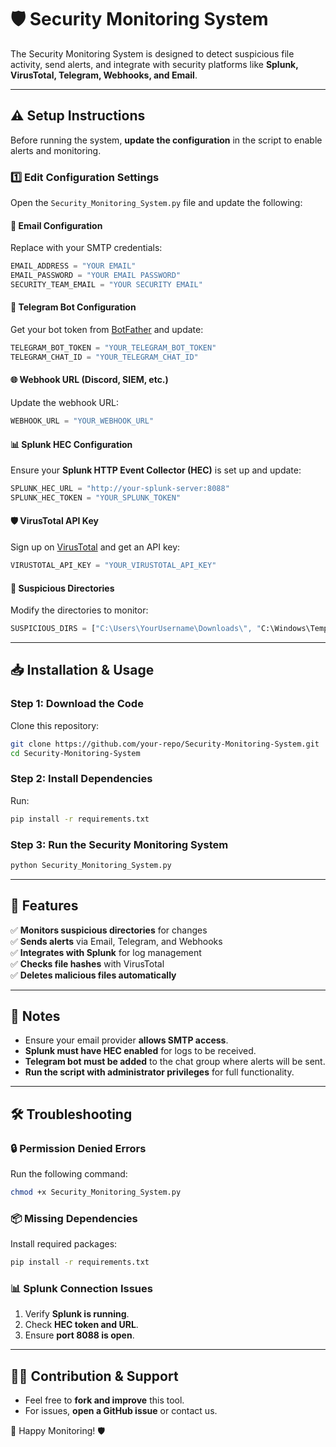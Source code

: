 # 🛡 Security Monitoring System

The Security Monitoring System is designed to detect suspicious file activity, send alerts, and integrate with security platforms like **Splunk, VirusTotal, Telegram, Webhooks, and Email**.

---

## ⚠️ Setup Instructions

Before running the system, **update the configuration** in the script to enable alerts and monitoring.

### 1️⃣ Edit Configuration Settings

Open the `Security_Monitoring_System.py` file and update the following:

#### **📧 Email Configuration**
Replace with your SMTP credentials:
```python
EMAIL_ADDRESS = "YOUR EMAIL"
EMAIL_PASSWORD = "YOUR EMAIL PASSWORD"
SECURITY_TEAM_EMAIL = "YOUR SECURITY EMAIL"
```

#### **📲 Telegram Bot Configuration**
Get your bot token from [BotFather](https://t.me/botfather) and update:
```python
TELEGRAM_BOT_TOKEN = "YOUR_TELEGRAM_BOT_TOKEN"
TELEGRAM_CHAT_ID = "YOUR_TELEGRAM_CHAT_ID"
```

#### **🌐 Webhook URL (Discord, SIEM, etc.)**
Update the webhook URL:
```python
WEBHOOK_URL = "YOUR_WEBHOOK_URL"
```

#### **📊 Splunk HEC Configuration**
Ensure your **Splunk HTTP Event Collector (HEC)** is set up and update:
```python
SPLUNK_HEC_URL = "http://your-splunk-server:8088"
SPLUNK_HEC_TOKEN = "YOUR_SPLUNK_TOKEN"
```

#### **🛡 VirusTotal API Key**
Sign up on [VirusTotal](https://www.virustotal.com) and get an API key:
```python
VIRUSTOTAL_API_KEY = "YOUR_VIRUSTOTAL_API_KEY"
```

#### **📁 Suspicious Directories**
Modify the directories to monitor:
```python
SUSPICIOUS_DIRS = ["C:\Users\YourUsername\Downloads\", "C:\Windows\Temp\"]
```

---

## 📥 Installation & Usage

### **Step 1: Download the Code**
Clone this repository:
```sh
git clone https://github.com/your-repo/Security-Monitoring-System.git
cd Security-Monitoring-System
```

### **Step 2: Install Dependencies**
Run:
```sh
pip install -r requirements.txt
```

### **Step 3: Run the Security Monitoring System**
```sh
python Security_Monitoring_System.py
```

---

## 🚀 Features  
✅ **Monitors suspicious directories** for changes  
✅ **Sends alerts** via Email, Telegram, and Webhooks  
✅ **Integrates with Splunk** for log management  
✅ **Checks file hashes** with VirusTotal  
✅ **Deletes malicious files automatically**  

---

## 📌 Notes  
- Ensure your email provider **allows SMTP access**.  
- **Splunk must have HEC enabled** for logs to be received.  
- **Telegram bot must be added** to the chat group where alerts will be sent.  
- **Run the script with administrator privileges** for full functionality.  

---

## 🛠 Troubleshooting  

### **🔒 Permission Denied Errors**  
Run the following command:  
```sh
chmod +x Security_Monitoring_System.py
```

### **📦 Missing Dependencies**  
Install required packages:  
```sh
pip install -r requirements.txt
```

### **📊 Splunk Connection Issues**  
1. Verify **Splunk is running**.  
2. Check **HEC token and URL**.  
3. Ensure **port 8088 is open**.  

---

## 👨‍💻 Contribution & Support  

- Feel free to **fork and improve** this tool.  
- For issues, **open a GitHub issue** or contact us.  

🚀 Happy Monitoring! 🛡  
